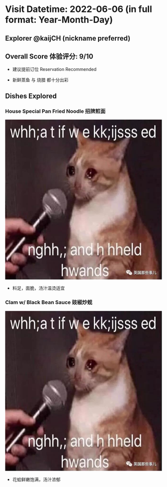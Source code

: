 # Visit Datetime: 2022-06-06 (in full format: Year-Month-Day)

## Explorer @kaijCH (nickname preferred)

## Overall Score 体验评分: 9/10

- 建议提前订位 Reservation Recommended

- 新鲜蒸鱼 与 烧腊 都十分出彩

## Dishes Explored

### House Special Pan Fried Noodle 招牌煎面

![House Special Pan Fried Noodle](TemplatePixDatetime/TemplateDatetime001.jpg)

- 料足，面脆，汤汁温烫适宜

### Clam w/ Black Bean Sauce 豉椒炒蚬

![Clam w/ Black Bean Sauce](TemplatePixDatetime/TemplateDatetime001.jpg)

- 花蛤鲜嫩饱满，汤汁浓郁
